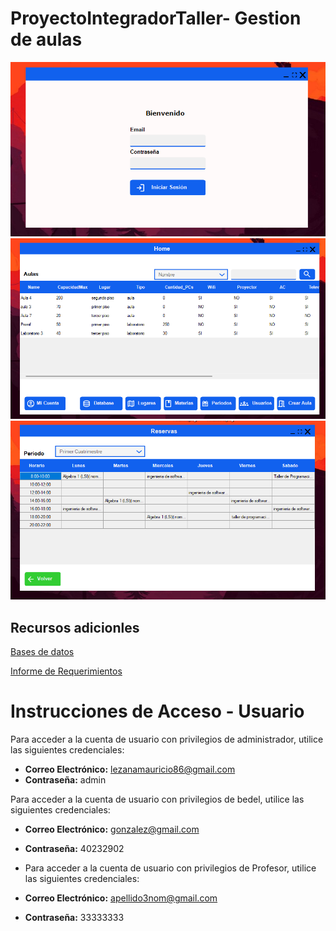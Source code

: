# ProyectoIntegradorTaller- Gestion de aulas

![Texto alternativo](./Radme/Capturas/Screenshot_1.png)
![Texto alternativo](./Radme/Capturas/Screenshot_2.png)
![Texto alternativo](./Radme/Capturas/Screenshot_3.png)

## Recursos adicionles
[Bases de datos](./Radme/Bases%20de%20datos/)

[Informe de Requerimientos](./Radme/Informe/)
# Instrucciones de Acceso - Usuario 

Para acceder a la cuenta de usuario con privilegios de administrador, utilice las siguientes credenciales:

- **Correo Electrónico:** lezanamauricio86@gmail.com
- **Contraseña:** admin
  
Para acceder a la cuenta de usuario con privilegios de bedel, utilice las siguientes credenciales:

- **Correo Electrónico:** gonzalez@gmail.com
- **Contraseña:**  40232902

- Para acceder a la cuenta de usuario con privilegios de Profesor, utilice las siguientes credenciales:

- **Correo Electrónico:** apellido3nom@gmail.com
- **Contraseña:**  33333333
